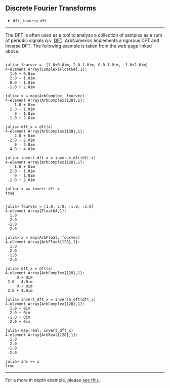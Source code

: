 ## Discrete Fourier Transforms

- `dft`, `inverse_dft`

----

The DFT is often used as a tool to analyze a collection of samples as a sum of periodic signals q.v. [DFT](https://en.wikipedia.org/wiki/Discrete_Fourier_transform). ArbNumerics implements a rigorous DFT and Inverse DFT.
The following example is taken from the web page linked above.
```

julia> fourvec =  [1.0+0.0im, 2.0-1.0im, 0.0-1.0im, -1.0+2.0im]
4-element Array{Complex{Float64},1}:
  1.0 + 0.0im
  2.0 - 1.0im
  0.0 - 1.0im
 -1.0 + 2.0im

julia> x = map(ArbComplex, fourvec)
4-element Array{ArbComplex{128},1}:
    1.0 + 0im
  2.0 - 1.0im
    0 - 1.0im
 -1.0 + 2.0im

julia> dft_x = dft(x)
4-element Array{ArbComplex{128},1}:
    2.0 + 0im
 -2.0 - 2.0im
    0 - 2.0im
  4.0 + 4.0im

julia> invert_dft_x = inverse_dft(dft_x)
4-element Array{ArbComplex{128},1}:
    1.0 + 0im
  2.0 - 1.0im
    0 - 1.0im
 -1.0 + 2.0im

julia> x == invert_dft_x
true
```
```

julia> fourvec = [1.0, 2.0, -1.0, -2.0]
4-element Array{Float64,1}:
  1.0
  2.0
 -1.0
 -2.0

julia> x = map(ArbFloat, fourvec)
4-element Array{ArbFloat{128},1}:
  1.0
  2.0
 -1.0
 -2.0

julia> dft_x = dft(x)
4-element Array{ArbComplex{128},1}:
     0 + 0im
 2.0 - 4.0im
     0 + 0im
 2.0 + 4.0im

julia> invert_dft_x = inverse_dft(dft_x)
4-element Array{ArbComplex{128},1}:
  1.0 + 0im
  2.0 + 0im
 -1.0 + 0im
 -2.0 + 0im

julia> map(real, invert_dft_x)
4-element Array{ArbReal{128},1}:
  1.0
  2.0
 -1.0
 -2.0

julia> ans == x
true
```
----

For a more in depth example, please [see this](https://github.com/JeffreySarnoff/ArbNumerics.jl/pull/30#issuecomment-562482450).
